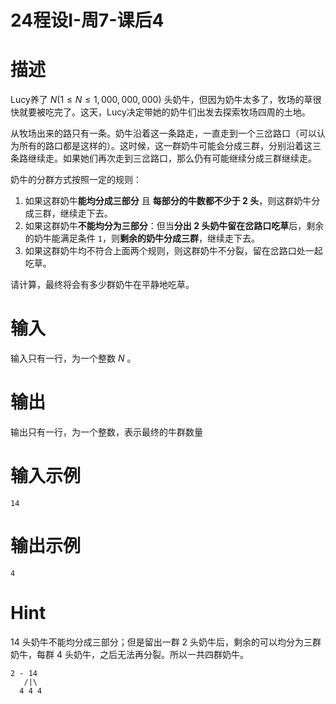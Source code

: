 # 24程设I-周7-课后4

# 描述

Lucy养了 $N(1\le N \le 1,000,000,000)$ 头奶牛，但因为奶牛太多了，牧场的草很快就要被吃完了。这天，Lucy决定带她的奶牛们出发去探索牧场四周的土地。

从牧场出来的路只有一条。奶牛沿着这一条路走，一直走到一个三岔路口（可以认为所有的路口都是这样的）。这时候，这一群奶牛可能会分成三群，分别沿着这三条路继续走。如果她们再次走到三岔路口，那么仍有可能继续分成三群继续走。

奶牛的分群方式按照一定的规则：

1. 如果这群奶牛**能均分成三部分** 且 **每部分的牛数都不少于 $2$ 头**，则这群奶牛分成三群，继续走下去。
2. 如果这群奶牛**不能均分为三部分**：但当**分出 $2$ 头奶牛留在岔路口吃草**后，剩余的奶牛能满足条件 `1`，则**剩余的奶牛分成三群**，继续走下去。
3. 如果这群奶牛均不符合上面两个规则，则这群奶牛不分裂，留在岔路口处一起吃草。

请计算，最终将会有多少群奶牛在平静地吃草。

# 输入

输入只有一行，为一个整数 $N$ 。

# 输出

输出只有一行，为一个整数，表示最终的牛群数量

# 输入示例

```
14
```

# 输出示例

```
4
```

# Hint

14 头奶牛不能均分成三部分；但是留出一群 2 头奶牛后，剩余的可以均分为三群奶牛，每群 4 头奶牛，之后无法再分裂。所以一共四群奶牛。

```
2 - 14
   /|\
  4 4 4
```



